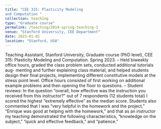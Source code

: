 ```yaml
---
title: "CEE 315: Plasticity Modeling
and Computation "
collection: teaching
type: "Graduate course"
permalink: /teaching/2014-spring-teaching-1
venue: "Stanford University, CEE Department"
date: 2023-01-01
location: "Stanford, USA"
---
```


Teaching Assistant, Stanford University, Graduate course (PhD level), CEE 315: Plasticity Modeling
and Computation. Spring 2023.
– Held biweekly office hours, graded the class problem sets, conducted additional tutorials aug-
menting and further explaining class material, and helped students design their final projects,
implementing different constitutive models at the stress point level. Office hours consisted of
first working on additional example problems and then opening the floor to questions.
– Student reviews: In the question “overall, how effective was the instruction you received from this
instructor?” out of 7 respondents (12 students total) I scored the highest “extremely effective”
as the median score. Students also commented that I was “very helpful in the homework and
the project,” “Enrique was good at helping with the homework,” and that as an instructor my
teaching demonstrated the following characteristics, “knowledge on the subject,” “quick and
effective feedback,” and “patience.”
